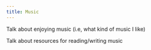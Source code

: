 ```yaml
---
title: Music
---
```


Talk about enjoying music (i.e, what kind of music I like)

Talk about resources for reading/writing music